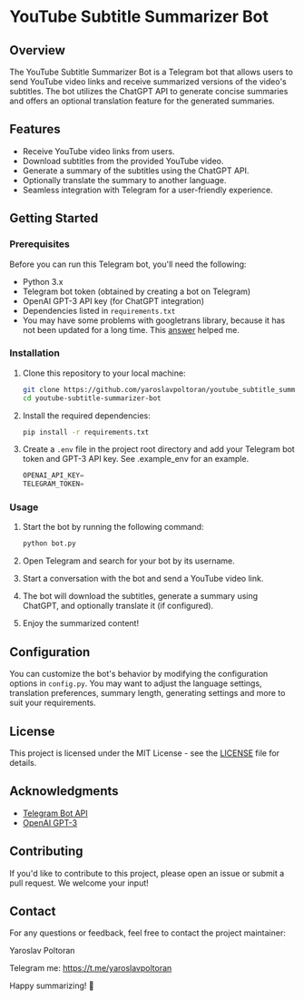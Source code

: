 # YouTube Subtitle Summarizer Bot

## Overview

The YouTube Subtitle Summarizer Bot is a Telegram bot that allows users to send YouTube video links and receive summarized versions of the video's subtitles. The bot utilizes the ChatGPT API to generate concise summaries and offers an optional translation feature for the generated summaries.

## Features

- Receive YouTube video links from users.
- Download subtitles from the provided YouTube video.
- Generate a summary of the subtitles using the ChatGPT API.
- Optionally translate the summary to another language.
- Seamless integration with Telegram for a user-friendly experience.

## Getting Started

### Prerequisites

Before you can run this Telegram bot, you'll need the following:

- Python 3.x
- Telegram bot token (obtained by creating a bot on Telegram)
- OpenAI GPT-3 API key (for ChatGPT integration)
- Dependencies listed in `requirements.txt`
- You may have some problems with googletrans library, because it has not been updated for a long time. This [answer](https://stackoverflow.com/questions/72796594/attributeerror-module-httpcore-has-no-attribute-synchttptransport) helped me.

### Installation

1. Clone this repository to your local machine:

   ```bash
   git clone https://github.com/yaroslavpoltoran/youtube_subtitle_summarizer_bot.git
   cd youtube-subtitle-summarizer-bot
   ```

2. Install the required dependencies:

   ```bash
   pip install -r requirements.txt
   ```

3. Create a `.env` file in the project root directory and add your Telegram bot token and GPT-3 API key. See .example_env for an example.

   ```python
   OPENAI_API_KEY=
   TELEGRAM_TOKEN=
   ```

### Usage

1. Start the bot by running the following command:

   ```bash
   python bot.py
   ```

2. Open Telegram and search for your bot by its username.

3. Start a conversation with the bot and send a YouTube video link.

4. The bot will download the subtitles, generate a summary using ChatGPT, and optionally translate it (if configured).

5. Enjoy the summarized content!

## Configuration

You can customize the bot's behavior by modifying the configuration options in `config.py`. You may want to adjust the language settings, translation preferences, summary length, generating settings and more to suit your requirements.

## License

This project is licensed under the MIT License - see the [LICENSE](LICENSE) file for details.

## Acknowledgments

- [Telegram Bot API](https://core.telegram.org/bots/api)
- [OpenAI GPT-3](https://beta.openai.com/)

## Contributing

If you'd like to contribute to this project, please open an issue or submit a pull request. We welcome your input!

## Contact

For any questions or feedback, feel free to contact the project maintainer:

Yaroslav Poltoran

Telegram me: https://t.me/yaroslavpoltoran

Happy summarizing! 🚀
